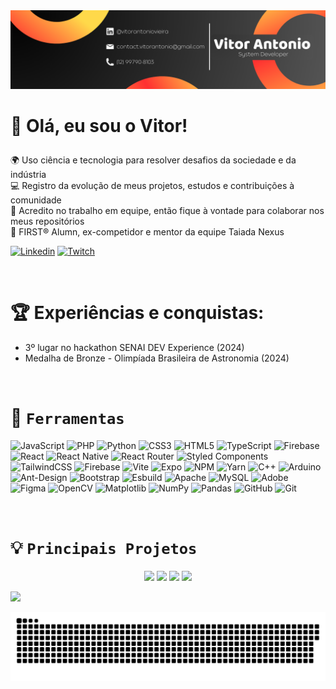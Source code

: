 <img src="./img/banner_github.png">

# <p> 🎈 Olá, eu sou o Vitor! </p>

🌍 Uso ciência e tecnologia para resolver desafios da sociedade e da indústria<br>💻 Registro da evolução de meus projetos, estudos e contribuições à comunidade<br>🤝 Acredito no trabalho em equipe, então fique à vontade para colaborar nos meus repositórios<br>🤖 FIRST® Alumn, ex-competidor e mentor da equipe Taiada Nexus

 [![Linkedin](https://img.shields.io/badge/linkedin-%230e76a8.svg?style=for-the-badge&logo=linkedin&logoColor=%23ffffff)](https://linkedin.com/in/vitorantoniovieira) [![Twitch](https://img.shields.io/badge/twitch-%236441a5.svg?style=for-the-badge&logo=twitch&logoColor=%23ffffff)](https://twitch.tv/canaluou)

 <br>

# 🏆 Experiências e conquistas:
 - 3º lugar no hackathon SENAI DEV Experience (2024)
 - Medalha de Bronze - Olimpíada Brasileira de Astronomia (2024)

<br>

# 🧰 `Ferramentas`
![JavaScript](https://img.shields.io/badge/javascript-%23323330.svg?style=for-the-badge&logo=javascript&logoColor=%23F7DF1E) ![PHP](https://img.shields.io/badge/php-%23777BB4.svg?style=for-the-badge&logo=php&logoColor=white) ![Python](https://img.shields.io/badge/python-3670A0?style=for-the-badge&logo=python&logoColor=ffdd54) ![CSS3](https://img.shields.io/badge/css3-%231572B6.svg?style=for-the-badge&logo=css3&logoColor=white) ![HTML5](https://img.shields.io/badge/html5-%23E34F26.svg?style=for-the-badge&logo=html5&logoColor=white) ![TypeScript](https://img.shields.io/badge/typescript-%23007ACC.svg?style=for-the-badge&logo=typescript&logoColor=white) ![Firebase](https://img.shields.io/badge/firebase-%23039BE5.svg?style=for-the-badge&logo=firebase)  ![React](https://img.shields.io/badge/react-%2320232a.svg?style=for-the-badge&logo=react&logoColor=%2361DAFB) ![React Native](https://img.shields.io/badge/react_native-%2320232a.svg?style=for-the-badge&logo=react&logoColor=%2361DAFB) ![React Router](https://img.shields.io/badge/React_Router-CA4245?style=for-the-badge&logo=react-router&logoColor=white) ![Styled Components](https://img.shields.io/badge/styled--components-DB7093?style=for-the-badge&logo=styled-components&logoColor=white) ![TailwindCSS](https://img.shields.io/badge/tailwindcss-%2338B2AC.svg?style=for-the-badge&logo=tailwind-css&logoColor=white) ![Firebase](https://img.shields.io/badge/firebase-a08021?style=for-the-badge&logo=firebase&logoColor=ffcd34) ![Vite](https://img.shields.io/badge/vite-%23646CFF.svg?style=for-the-badge&logo=vite&logoColor=white) ![Expo](https://img.shields.io/badge/expo-1C1E24?style=for-the-badge&logo=expo&logoColor=#D04A37) ![NPM](https://img.shields.io/badge/NPM-%23CB3837.svg?style=for-the-badge&logo=npm&logoColor=white) ![Yarn](https://img.shields.io/badge/yarn-%232C8EBB.svg?style=for-the-badge&logo=yarn&logoColor=white) ![C++](https://img.shields.io/badge/c++-%2300599C.svg?style=for-the-badge&logo=c%2B%2B&logoColor=white) ![Arduino](https://img.shields.io/badge/-Arduino-00979D?style=for-the-badge&logo=Arduino&logoColor=white) ![Ant-Design](https://img.shields.io/badge/-AntDesign-%230170FE?style=for-the-badge&logo=ant-design&logoColor=white) ![Bootstrap](https://img.shields.io/badge/bootstrap-%238511FA.svg?style=for-the-badge&logo=bootstrap&logoColor=white) ![Esbuild](https://img.shields.io/badge/esbuild-%23FFCF00.svg?style=for-the-badge&logo=esbuild&logoColor=black) ![Apache](https://img.shields.io/badge/apache-%23D42029.svg?style=for-the-badge&logo=apache&logoColor=white) ![MySQL](https://img.shields.io/badge/mysql-4479A1.svg?style=for-the-badge&logo=mysql&logoColor=white) ![Adobe](https://img.shields.io/badge/adobe-%23FF0000.svg?style=for-the-badge&logo=adobe&logoColor=white) ![Figma](https://img.shields.io/badge/figma-%23F24E1E.svg?style=for-the-badge&logo=figma&logoColor=white) ![OpenCV](https://img.shields.io/badge/opencv-%23white.svg?style=for-the-badge&logo=opencv&logoColor=white) ![Matplotlib](https://img.shields.io/badge/Matplotlib-%23ffffff.svg?style=for-the-badge&logo=Matplotlib&logoColor=black) ![NumPy](https://img.shields.io/badge/numpy-%23013243.svg?style=for-the-badge&logo=numpy&logoColor=white) ![Pandas](https://img.shields.io/badge/pandas-%23150458.svg?style=for-the-badge&logo=pandas&logoColor=white) ![GitHub](https://img.shields.io/badge/github-%23121011.svg?style=for-the-badge&logo=github&logoColor=white) ![Git](https://img.shields.io/badge/git-%23F05033.svg?style=for-the-badge&logo=git&logoColor=white)

<br>

# 💡 `Principais Projetos`
<div align="center">
  
  [![](https://github-readme-stats.vercel.app/api/pin/?username=VitorAntonioVieira&theme=codeSTACKr&repo=horta-app)](https://github.com/VitorAntonioVieira/horta-app)
  [![](https://github-readme-stats.vercel.app/api/pin/?username=VitorAntonioVieira&theme=codeSTACKr&repo=horta-app)](https://github.com/VitorAntonioVieira/horta-app)
  [![](https://github-readme-stats.vercel.app/api/pin/?username=VitorAntonioVieira&theme=codeSTACKr&repo=horta-app)](https://github.com/VitorAntonioVieira/horta-app)
  [![](https://github-readme-stats.vercel.app/api/pin/?username=VitorAntonioVieira&theme=codeSTACKr&repo=horta-app)](https://github.com/VitorAntonioVieira/horta-app)
</div>

[![](https://visitcount.itsvg.in/api?id=VitorAntonioVieira&icon=0&color=0)](https://visitcount.itsvg.in)

<picture>
  <source media="(prefers-color-scheme: dark)" srcset="https://raw.githubusercontent.com/vitorantoniovieira/vitorantoniovieira/output/github-snake-dark.svg" />
  <source media="(prefers-color-scheme: light)" srcset="https://raw.githubusercontent.com/vitorantoniovieira/vitorantoniovieira/output/github-snake.svg" />
  <img alt="github-snake" src="https://raw.githubusercontent.com/vitorantoniovieira/vitorantoniovieira/output/github-snake.svg" />
</picture>
